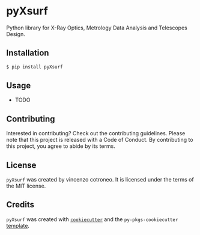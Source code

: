 # pyXsurf

Python library for X-Ray Optics, Metrology Data Analysis and Telescopes Design.

## Installation

```bash
$ pip install pyXsurf
```

## Usage

- TODO

## Contributing

Interested in contributing? Check out the contributing guidelines. Please note that this project is released with a Code of Conduct. By contributing to this project, you agree to abide by its terms.

## License

`pyXsurf` was created by vincenzo cotroneo. It is licensed under the terms of the MIT license.

## Credits

`pyXsurf` was created with [`cookiecutter`](https://cookiecutter.readthedocs.io/en/latest/) and the `py-pkgs-cookiecutter` [template](https://github.com/py-pkgs/py-pkgs-cookiecutter).
